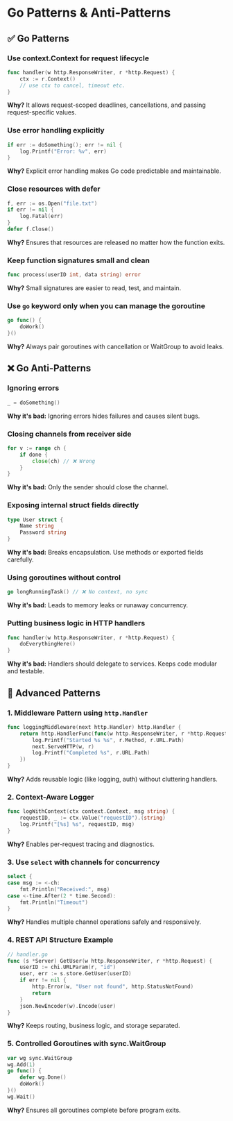 # Go Patterns & Anti-Patterns

## ✅ Go Patterns

### Use context.Context for request lifecycle
```go
func handler(w http.ResponseWriter, r *http.Request) {
	ctx := r.Context()
	// use ctx to cancel, timeout etc.
}
```
**Why?** It allows request-scoped deadlines, cancellations, and passing request-specific values.

### Use error handling explicitly
```go
if err := doSomething(); err != nil {
	log.Printf("Error: %v", err)
}
```
**Why?** Explicit error handling makes Go code predictable and maintainable.

### Close resources with defer
```go
f, err := os.Open("file.txt")
if err != nil {
	log.Fatal(err)
}
defer f.Close()
```
**Why?** Ensures that resources are released no matter how the function exits.

### Keep function signatures small and clean
```go
func process(userID int, data string) error
```
**Why?** Small signatures are easier to read, test, and maintain.

### Use `go` keyword only when you can manage the goroutine
```go
go func() {
	doWork()
}()
```
**Why?** Always pair goroutines with cancellation or WaitGroup to avoid leaks.


## ❌ Go Anti-Patterns

### Ignoring errors
```go
_ = doSomething()
```
**Why it's bad:** Ignoring errors hides failures and causes silent bugs.

### Closing channels from receiver side
```go
for v := range ch {
	if done {
		close(ch) // ❌ Wrong
	}
}
```
**Why it's bad:** Only the sender should close the channel.

### Exposing internal struct fields directly
```go
type User struct {
	Name string
	Password string
}
```
**Why it's bad:** Breaks encapsulation. Use methods or exported fields carefully.

### Using goroutines without control
```go
go longRunningTask() // ❌ No context, no sync
```
**Why it's bad:** Leads to memory leaks or runaway concurrency.

### Putting business logic in HTTP handlers
```go
func handler(w http.ResponseWriter, r *http.Request) {
	doEverythingHere()
}
```
**Why it's bad:** Handlers should delegate to services. Keeps code modular and testable.


## 🚀 Advanced Patterns

### 1. Middleware Pattern using `http.Handler`
```go
func loggingMiddleware(next http.Handler) http.Handler {
    return http.HandlerFunc(func(w http.ResponseWriter, r *http.Request) {
        log.Printf("Started %s %s", r.Method, r.URL.Path)
        next.ServeHTTP(w, r)
        log.Printf("Completed %s", r.URL.Path)
    })
}
```
**Why?** Adds reusable logic (like logging, auth) without cluttering handlers.

### 2. Context-Aware Logger
```go
func logWithContext(ctx context.Context, msg string) {
    requestID, _ := ctx.Value("requestID").(string)
    log.Printf("[%s] %s", requestID, msg)
}
```
**Why?** Enables per-request tracing and diagnostics.

### 3. Use `select` with channels for concurrency
```go
select {
case msg := <-ch:
    fmt.Println("Received:", msg)
case <-time.After(2 * time.Second):
    fmt.Println("Timeout")
}
```
**Why?** Handles multiple channel operations safely and responsively.

### 4. REST API Structure Example
```go
// handler.go
func (s *Server) GetUser(w http.ResponseWriter, r *http.Request) {
    userID := chi.URLParam(r, "id")
    user, err := s.store.GetUser(userID)
    if err != nil {
        http.Error(w, "User not found", http.StatusNotFound)
        return
    }
    json.NewEncoder(w).Encode(user)
}
```
**Why?** Keeps routing, business logic, and storage separated.

### 5. Controlled Goroutines with sync.WaitGroup
```go
var wg sync.WaitGroup
wg.Add(1)
go func() {
    defer wg.Done()
    doWork()
}()
wg.Wait()
```
**Why?** Ensures all goroutines complete before program exits.
